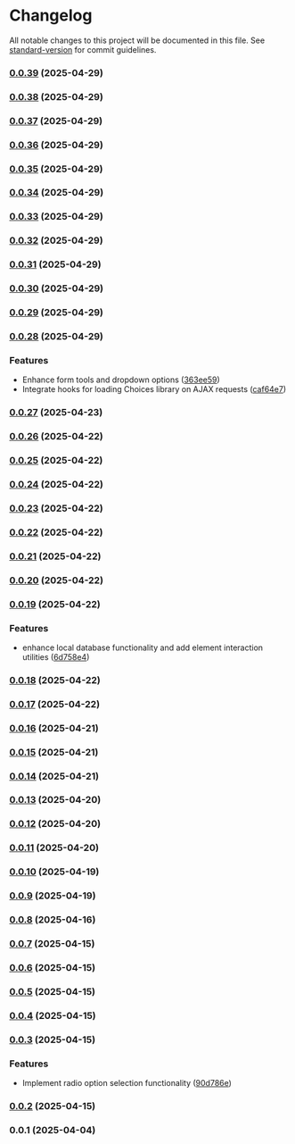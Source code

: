 # Changelog

All notable changes to this project will be documented in this file. See [standard-version](https://github.com/conventional-changelog/standard-version) for commit guidelines.

### [0.0.39](https://github.com/lcsnigeria/lcs_tools/compare/v0.0.38...v0.0.39) (2025-04-29)

### [0.0.38](https://github.com/lcsnigeria/lcs_tools/compare/v0.0.37...v0.0.38) (2025-04-29)

### [0.0.37](https://github.com/lcsnigeria/lcs_tools/compare/v0.0.36...v0.0.37) (2025-04-29)

### [0.0.36](https://github.com/lcsnigeria/lcs_tools/compare/v0.0.35...v0.0.36) (2025-04-29)

### [0.0.35](https://github.com/lcsnigeria/lcs_tools/compare/v0.0.34...v0.0.35) (2025-04-29)

### [0.0.34](https://github.com/lcsnigeria/lcs_tools/compare/v0.0.33...v0.0.34) (2025-04-29)

### [0.0.33](https://github.com/lcsnigeria/lcs_tools/compare/v0.0.32...v0.0.33) (2025-04-29)

### [0.0.32](https://github.com/lcsnigeria/lcs_tools/compare/v0.0.31...v0.0.32) (2025-04-29)

### [0.0.31](https://github.com/lcsnigeria/lcs_tools/compare/v0.0.30...v0.0.31) (2025-04-29)

### [0.0.30](https://github.com/lcsnigeria/lcs_tools/compare/v0.0.29...v0.0.30) (2025-04-29)

### [0.0.29](https://github.com/lcsnigeria/lcs_tools/compare/v0.0.28...v0.0.29) (2025-04-29)

### [0.0.28](https://github.com/lcsnigeria/lcs_tools/compare/v0.0.27...v0.0.28) (2025-04-29)


### Features

* Enhance form tools and dropdown options ([363ee59](https://github.com/lcsnigeria/lcs_tools/commit/363ee5988a489f5c7df2661015ed5f2da58ab49c))
* Integrate hooks for loading Choices library on AJAX requests ([caf64e7](https://github.com/lcsnigeria/lcs_tools/commit/caf64e7dfbb9d4f3cbc0ad325772488f03850f77))

### [0.0.27](https://github.com/lcsnigeria/lcs_tools/compare/v0.0.26...v0.0.27) (2025-04-23)

### [0.0.26](https://github.com/lcsnigeria/lcs_tools/compare/v0.0.25...v0.0.26) (2025-04-22)

### [0.0.25](https://github.com/lcsnigeria/lcs_tools/compare/v0.0.24...v0.0.25) (2025-04-22)

### [0.0.24](https://github.com/lcsnigeria/lcs_tools/compare/v0.0.23...v0.0.24) (2025-04-22)

### [0.0.23](https://github.com/lcsnigeria/lcs_tools/compare/v0.0.22...v0.0.23) (2025-04-22)

### [0.0.22](https://github.com/lcsnigeria/lcs_tools/compare/v0.0.21...v0.0.22) (2025-04-22)

### [0.0.21](https://github.com/lcsnigeria/lcs_tools/compare/v0.0.20...v0.0.21) (2025-04-22)

### [0.0.20](https://github.com/lcsnigeria/lcs_tools/compare/v0.0.19...v0.0.20) (2025-04-22)

### [0.0.19](https://github.com/lcsnigeria/lcs_tools/compare/v0.0.18...v0.0.19) (2025-04-22)


### Features

* enhance local database functionality and add element interaction utilities ([6d758e4](https://github.com/lcsnigeria/lcs_tools/commit/6d758e4dce91e4f2c21f90756834491b30e72f1c))

### [0.0.18](https://github.com/lcsnigeria/lcs_tools/compare/v0.0.17...v0.0.18) (2025-04-22)

### [0.0.17](https://github.com/lcsnigeria/lcs_tools/compare/v0.0.16...v0.0.17) (2025-04-22)

### [0.0.16](https://github.com/lcsnigeria/lcs_tools/compare/v0.0.15...v0.0.16) (2025-04-21)

### [0.0.15](https://github.com/lcsnigeria/lcs_tools/compare/v0.0.14...v0.0.15) (2025-04-21)

### [0.0.14](https://github.com/lcsnigeria/lcs_tools/compare/v0.0.13...v0.0.14) (2025-04-21)

### [0.0.13](https://github.com/lcsnigeria/lcs_tools/compare/v0.0.12...v0.0.13) (2025-04-20)

### [0.0.12](https://github.com/lcsnigeria/lcs_tools/compare/v0.0.11...v0.0.12) (2025-04-20)

### [0.0.11](https://github.com/lcsnigeria/lcs_tools/compare/v0.0.10...v0.0.11) (2025-04-20)

### [0.0.10](https://github.com/lcsnigeria/lcs_tools/compare/v0.0.9...v0.0.10) (2025-04-19)

### [0.0.9](https://github.com/lcsnigeria/lcs_tools/compare/v0.0.8...v0.0.9) (2025-04-19)

### [0.0.8](https://github.com/lcsnigeria/lcs_tools/compare/v0.0.7...v0.0.8) (2025-04-16)

### [0.0.7](https://github.com/lcsnigeria/lcs_tools/compare/v0.0.6...v0.0.7) (2025-04-15)

### [0.0.6](https://github.com/lcsnigeria/lcs_tools/compare/v0.0.5...v0.0.6) (2025-04-15)

### [0.0.5](https://github.com/lcsnigeria/lcs_tools/compare/v0.0.4...v0.0.5) (2025-04-15)

### [0.0.4](https://github.com/lcsnigeria/lcs_tools/compare/v0.0.3...v0.0.4) (2025-04-15)

### [0.0.3](https://github.com/lcsnigeria/lcs_tools/compare/v0.0.2...v0.0.3) (2025-04-15)


### Features

* Implement radio option selection functionality ([90d786e](https://github.com/lcsnigeria/lcs_tools/commit/90d786efb8733bafb7de7dcb2222797e62c18510))

### [0.0.2](https://github.com/lcsnigeria/lcs_tools/compare/v0.0.1...v0.0.2) (2025-04-15)

### 0.0.1 (2025-04-04)

